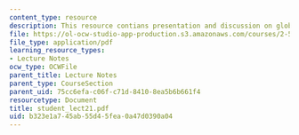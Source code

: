```yaml
---
content_type: resource
description: This resource contians presentation and discussion on global warming.
file: https://ol-ocw-studio-app-production.s3.amazonaws.com/courses/2-58j-radiative-transfer-spring-2006/b323e1a745ab55d45fea0a47d0390a04_student_lect21.pdf
file_type: application/pdf
learning_resource_types:
- Lecture Notes
ocw_type: OCWFile
parent_title: Lecture Notes
parent_type: CourseSection
parent_uid: 75cc6efa-c06f-c71d-8410-8ea5b6b661f4
resourcetype: Document
title: student_lect21.pdf
uid: b323e1a7-45ab-55d4-5fea-0a47d0390a04
---
```

